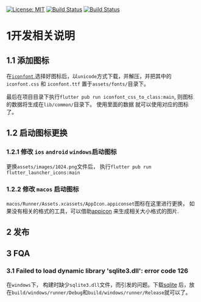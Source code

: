 [![License: MIT](https://img.shields.io/badge/License-MIT-yellow.svg)](https://badgen.net/badge/license/MIT/blue)
<a href="https://github.com/wuchuheng/revelation/actions/workflows/release.yml"><img src="https://github.com/wuchuheng/revelation/actions/workflows/release.yml/badge.svg" alt="Build Status"></a>
<a href="https://github.com/wuchuheng/revelation/actions/workflows/dev.yml"><img src="https://github.com/wuchuheng/revelation/actions/workflows/dev.yml/badge.svg" alt="Build Status"></a>



# 1开发相关说明

## 1.1 添加图标

在[`iconfont`](https://www.iconfont.cn),选择好图标后，以`unicode`方式下载，并解压，并把其中的 `iconfont.css` 和 `iconfont.ttf`
置于`assets/fonts/`目录下。 

最后在项目目录下执行`flutter pub run iconfont_css_to_class:main`, 则图标的数据将生成在`lib/common/`目录下。 使用里面的数据
就可以使用对应的图标了。 

## 1.2 启动图标更换
### 1.2.1 修改 `ios` `android` `windows`启动图标
更换`assets/images/1024.png`文件后， 执行`flutter pub run flutter_launcher_icons:main`


### 1.2.2 修改 `macos` 启动图标
`macos/Runner/Assets.xcassets/AppIcon.appiconset`图标在这里进行更换，
如果没有相关的格式的工具，可以借助[appicon](https://appicon.co/) 来生成相关大小格式的图片.


## 2 发布

## 3 FQA

### 3.1 Failed to load dynamic library 'sqlite3.dll': error code 126
在`windows`下， 构建时缺少`sqlite3.dll`文件，而引发的问题。下载[sqlite](https://raw.githubusercontent.com/tekartik/sqflite/master/sqflite_common_ffi/lib/src/windows/sqlite3.dll)
后，放在`build/windows/runner/Debug`和`build/windows/runner/Release`就可以了。


    
